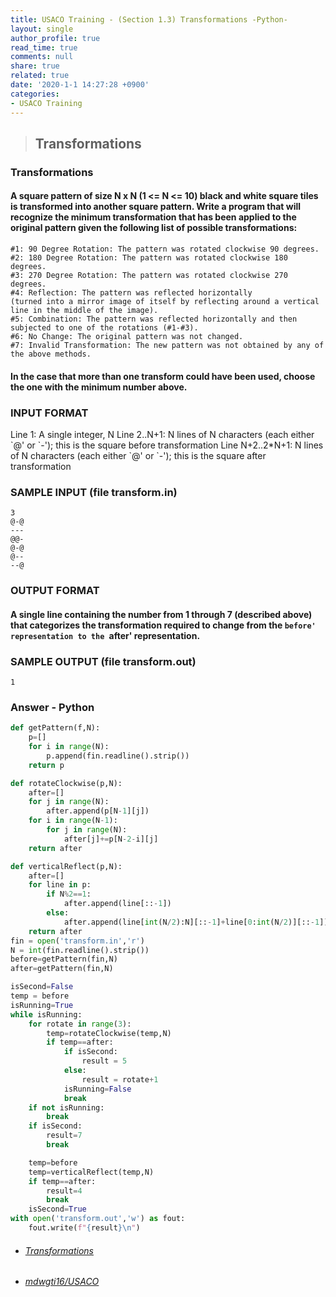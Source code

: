 ```yaml
---
title: USACO Training - (Section 1.3) Transformations -Python-
layout: single
author_profile: true
read_time: true
comments: null
share: true
related: true
date: '2020-1-1 14:27:28 +0900'
categories:
- USACO Training
---
```


> ## Transformations

### Transformations
#### A square pattern of size N x N (1 <= N <= 10) black and white square tiles is transformed into another square pattern. Write a program that will recognize the minimum transformation that has been applied to the original pattern given the following list of possible transformations:

	#1: 90 Degree Rotation: The pattern was rotated clockwise 90 degrees.
	#2: 180 Degree Rotation: The pattern was rotated clockwise 180 degrees.
	#3: 270 Degree Rotation: The pattern was rotated clockwise 270 degrees.
	#4: Reflection: The pattern was reflected horizontally 
	(turned into a mirror image of itself by reflecting around a vertical line in the middle of the image).
	#5: Combination: The pattern was reflected horizontally and then subjected to one of the rotations (#1-#3).
	#6: No Change: The original pattern was not changed.
	#7: Invalid Transformation: The new pattern was not obtained by any of the above methods.

#### In the case that more than one transform could have been used, choose the one with the minimum number above.

### INPUT FORMAT

<tbody><tr> <td> Line 1: </td> <td> A single integer, N </td> </tr>
<tr> <td> Line 2..N+1: </td> <td> N lines of N characters (each either
		`@' or `-'); this is the square before
		transformation</td> </tr>
<tr> <td> Line N+2..2*N+1: </td> <td> N lines of N characters (each either
		`@' or `-'); this is the square after transformation</td>
		</tr>
</tbody>

### SAMPLE INPUT (file transform.in)
	3
	@-@
	---
	@@-
	@-@
	@--
	--@
	
### OUTPUT FORMAT
#### A single line containing the number from 1 through 7 (described above) that categorizes the transformation required to change from the `before' representation to the `after' representation.

### SAMPLE OUTPUT (file transform.out)
	1

### Answer - Python
```python
def getPattern(f,N):
	p=[]
	for i in range(N):
		p.append(fin.readline().strip())
	return p

def rotateClockwise(p,N):
	after=[]
	for j in range(N):
		after.append(p[N-1][j])
	for i in range(N-1):
		for j in range(N):
			after[j]+=p[N-2-i][j]
	return after

def verticalReflect(p,N):
	after=[]
	for line in p:
		if N%2==1:
			after.append(line[::-1])
		else:
			after.append(line[int(N/2):N][::-1]+line[0:int(N/2)][::-1])
	return after
fin = open('transform.in','r')
N = int(fin.readline().strip())
before=getPattern(fin,N)
after=getPattern(fin,N)

isSecond=False
temp = before
isRunning=True
while isRunning:
	for rotate in range(3):
		temp=rotateClockwise(temp,N)
		if temp==after:
			if isSecond:
				result = 5
			else:
				result = rotate+1
			isRunning=False
			break
	if not isRunning:
		break
	if isSecond:
		result=7
		break

	temp=before
	temp=verticalReflect(temp,N)
	if temp==after:
		result=4
		break
	isSecond=True
with open('transform.out','w') as fout:
	fout.write(f"{result}\n")
```

* ###### [Transformations]
* ###### [mdwgti16/USACO]

[Transformations]: https://train.usaco.org/usacoprob2?a=miQqOSmwjhm&S=transform
[mdwgti16/USACO]: https://github.com/mdwgti16/USACO/tree/master/USACO/Chapter%201/Section%201.3